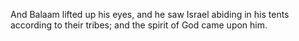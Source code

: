 And Balaam lifted up his eyes, and he saw Israel abiding in his tents according to their tribes; and the spirit of God came upon him.
